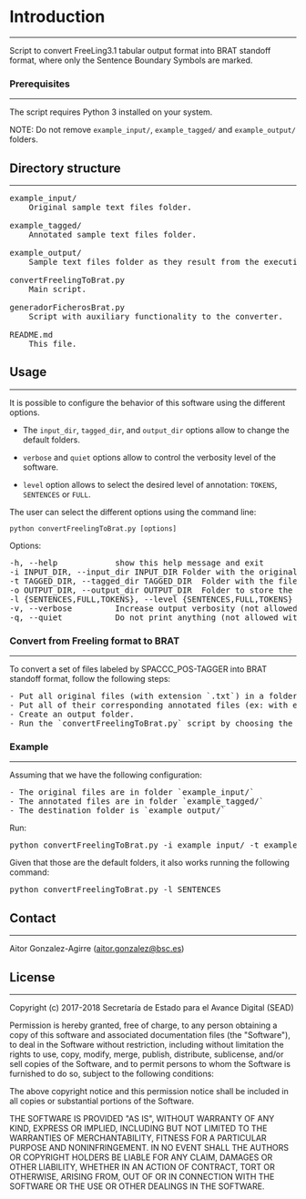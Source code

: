 # Introduction
------------

Script to convert FreeLing3.1 tabular output format into BRAT standoff format, where only the Sentence Boundary Symbols are marked.


### Prerequisites
------------

The script requires Python 3 installed on your system.

NOTE: Do not remove `example_input/`, `example_tagged/` and `example_output/` folders.


## Directory structure
------------

<pre>
example_input/
	Original sample text files folder. 

example_tagged/
	Annotated sample text files folder.

example_output/
	Sample text files folder as they result from the execution of the script `convertFreelingToBrat.py`.

convertFreelingToBrat.py
	Main script.

generadorFicherosBrat.py
	Script with auxiliary functionality to the converter.

README.md
	This file.
</pre>



## Usage
------------

It is possible to configure the behavior of this software using the different options.

  - The `input_dir`, `tagged_dir`, and `output_dir` options allow to change the default folders.
  
  - `verbose` and `quiet` options allow to control the verbosity level of the software.
  
  - `level` option allows to select the desired level of annotation: `TOKENS`, `SENTENCES` 
or `FULL`.


The user can select the different options using the command line:

	python convertFreelingToBrat.py [options] 

Options:
<pre>
-h, --help            show this help message and exit
-i INPUT_DIR, --input_dir INPUT_DIR	Folder with the original text files
-t TAGGED_DIR, --tagged_dir TAGGED_DIR	Folder with the files annotated by Freeling
-o OUTPUT_DIR, --output_dir OUTPUT_DIR	Folder to store the output files in BRAT standoff format
-l {SENTENCES,FULL,TOKENS}, --level {SENTENCES,FULL,TOKENS}	Annotation level
-v, --verbose         Increase output verbosity (not allowed with argument -q/--quiet)
-q, --quiet           Do not print anything (not allowed with argument -v/--verbose)
</pre>


### Convert from Freeling format to BRAT
------------

To convert a set of files labeled by SPACCC_POS-TAGGER into BRAT standoff format, follow the following steps:
<pre>
- Put all original files (with extension `.txt`) in a folder.
- Put all of their corresponding annotated files (ex: with extension `.txt_tagged`) in another folder.
- Create an output folder.
- Run the `convertFreelingToBrat.py` script by choosing the FULL annotation level.
</pre>


### Example
------------
Assuming that we have the following configuration:

<pre>
- The original files are in folder `example_input/`
- The annotated files are in folder `example_tagged/`
- The destination folder is `example_output/`
</pre>

Run:

<pre>
python convertFreelingToBrat.py -i example_input/ -t example_tagged/ -o example_output/ -l SENTENCES
</pre>

Given that those are the default folders, it also works running the following command:

<pre>
python convertFreelingToBrat.py -l SENTENCES
</pre>



## Contact
------

Aitor Gonzalez-Agirre (aitor.gonzalez@bsc.es)


## License
-------

Copyright (c) 2017-2018 Secretaría de Estado para el Avance Digital (SEAD)

Permission is hereby granted, free of charge, to any person obtaining a copy of this software and associated documentation files (the "Software"), to deal in the Software without restriction, including without limitation the rights to use, copy, modify, merge, publish, distribute, sublicense, and/or sell copies of the Software, and to permit persons to whom the Software is furnished to do so, subject to the following conditions:

The above copyright notice and this permission notice shall be included in all copies or substantial portions of the Software.

THE SOFTWARE IS PROVIDED "AS IS", WITHOUT WARRANTY OF ANY KIND, EXPRESS OR IMPLIED, INCLUDING BUT NOT LIMITED TO THE WARRANTIES OF MERCHANTABILITY, FITNESS FOR A PARTICULAR PURPOSE AND NONINFRINGEMENT. IN NO EVENT SHALL THE AUTHORS OR COPYRIGHT HOLDERS BE LIABLE FOR ANY CLAIM, DAMAGES OR OTHER LIABILITY, WHETHER IN AN ACTION OF CONTRACT, TORT OR OTHERWISE, ARISING FROM, OUT OF OR IN CONNECTION WITH THE SOFTWARE OR THE USE OR OTHER DEALINGS IN THE SOFTWARE.
